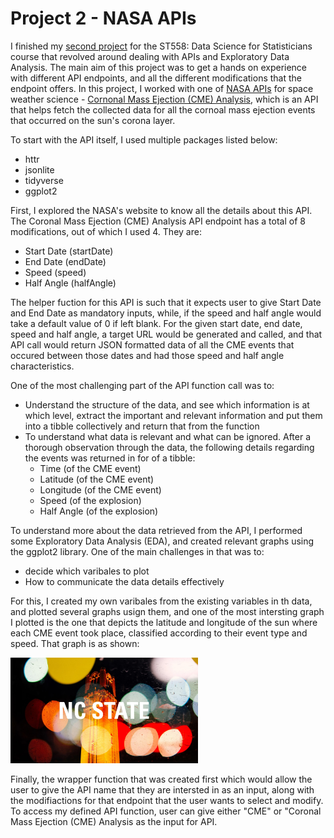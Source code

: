 # Project 2 - NASA APIs

I finished my [second project](https://sbgadhwala.github.io/ST558_Project2/) for the ST558: Data Science for Statisticians course that revolved around dealing with APIs and Exploratory Data Analysis. The main aim of this project was to get a hands on experience with different API endpoints, and all the different modifications that the endpoint offers.  In this project, I worked with one of [NASA APIs](https://api.nasa.gov/index.html) for space weather science - [Cornonal Mass Ejection (CME) Analysis](https://api.nasa.gov/index.html#donkiCMEAnalysis), which is an API that helps fetch the collected data for all the cornoal mass ejection events that occurred on the sun's corona layer.

To start with the API itself, I used multiple packages listed below:
 * httr
 * jsonlite
 * tidyverse
 * ggplot2
 
 
First, I explored the NASA's website to know all the details about this API. The Coronal Mass Ejection (CME) Analysis API endpoint has a total of 8 modifications, out of which I used 4. They are:
  * Start Date (startDate)
  * End Date (endDate)
  * Speed (speed)
  * Half Angle (halfAngle)

The helper fuction for this API is such that it expects user to give Start Date and End Date as mandatory inputs, while, if the speed and half angle would take a default value of 0 if left blank. For the given start date, end date, speed and half angle, a target URL would be generated and called, and that API call would return JSON formatted data of all the CME events that occured between those dates and had those speed and half angle characteristics.

One of the most challenging part of the API function call was to:
 * Understand the structure of the data, and see which information is at which level, extract the important and relevant information and put them into a tibble collectively and return that from the function 
 * To understand what data is relevant and what can be ignored. After a thorough observation through the data, the following details regarding the events was returned in for of a tibble:
   * Time (of the CME event)
   * Latitude (of the CME event)
   * Longitude (of the CME event)
   * Speed (of the explosion)
   * Half Angle (of the explosion)

To understand more about the data retrieved from the API, I performed some Exploratory Data Analysis (EDA), and created relevant graphs using the ggplot2 library. One of the main challenges in that was to:
  * decide which varibales to plot
  * How to communicate the data details effectively
 
 For this, I created my own varibales from the existing variables in th data, and plotted several graphs usign them, and one of the most intersting graph I plotted is the one that depicts the latitude and longitude of the sun where each CME event took place, classified according to their event type and speed. That graph is as shown:
 
 <img
  src="/docs/assets/belltower-night-1920x1080.jpg"
  style="display: inline-block; margin: 0 auto; max-width: 300px">

Finally, the wrapper function that was created first which would allow the user to give the API name that they are intersted in as an input, along with the modifiactions for that endpoint that the user wants to select and modify. To access my defined API function, user can give either "CME" or "Coronal Mass Ejection (CME) Analysis as the input for API.
